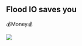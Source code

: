 ## Flood IO saves you

💰Money💰

![](https://s3.amazonaws.com/flood-io-support/Pricing__Flood_IO_2016-06-29_19-59-15.png)
